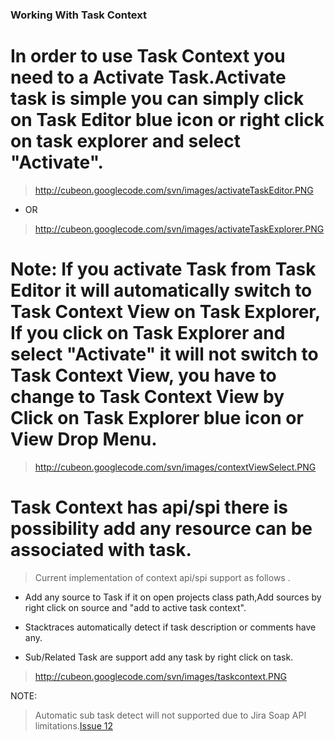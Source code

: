 ### Working With Task Context ###

#  In order to use Task Context you need to a Activate Task.Activate task is simple you can simply click on Task Editor blue icon or right click on task explorer and select "Activate".

> http://cubeon.googlecode.com/svn/images/activateTaskEditor.PNG

  * OR

> http://cubeon.googlecode.com/svn/images/activateTaskExplorer.PNG


#  Note: If you activate Task from Task Editor it will automatically switch to Task Context View on Task Explorer, If you click on Task Explorer and select "Activate" it will not switch to Task Context View, you have to change to Task Context View by Click on Task Explorer blue icon or View Drop Menu.

> http://cubeon.googlecode.com/svn/images/contextViewSelect.PNG



#  Task Context has api/spi there is possibility add any resource can be associated with task.

> Current implementation of context api/spi support as follows .

  * Add any source to Task if it on open projects class path,Add sources by right click on source and "add to active task context".

  * Stacktraces automatically detect if  task description or comments have any.

  * Sub/Related Task are support add any task by right click on task.

> http://cubeon.googlecode.com/svn/images/taskcontext.PNG

NOTE:
> Automatic sub task detect will not supported due to Jira Soap API limitations.[Issue 12](http://code.google.com/p/cubeon/issues/detail?id=12)